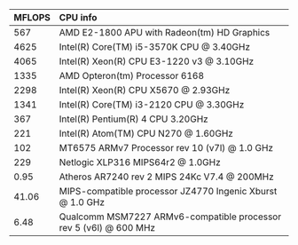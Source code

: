 |MFLOPS|CPU info|
|:----|:-------|
|567|AMD E2-1800 APU with Radeon(tm) HD Graphics|
|4625|Intel(R) Core(TM) i5-3570K CPU @ 3.40GHz|
|4065|Intel(R) Xeon(R) CPU E3-1220 v3 @ 3.10GHz|
|1335|AMD Opteron(tm) Processor 6168|
|2298|Intel(R) Xeon(R) CPU           X5670  @ 2.93GHz|
|1341|Intel(R) Core(TM) i3-2120 CPU @ 3.30GHz|
|367|Intel(R) Pentium(R) 4 CPU 3.20GHz|
|221|Intel(R) Atom(TM) CPU N270   @ 1.60GHz|
|102|MT6575 ARMv7 Processor rev 10 (v7l) @ 1.0 GHz|
|229|Netlogic XLP316 MIPS64r2 @ 1.0GHz|
|0.95|Atheros AR7240 rev 2 MIPS 24Kc V7.4 @ 200MHz|
|41.06|MIPS-compatible processor JZ4770 Ingenic Xburst @ 1.0 GHz|
|6.48|Qualcomm MSM7227 ARMv6-compatible processor rev 5 (v6l) @ 600 MHz|
